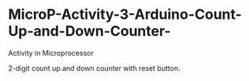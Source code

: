 # MicroP-Activity-3-Arduino-Count-Up-and-Down-Counter-
Activity in Microprocessor


2-digit count up and down counter with reset button. 
